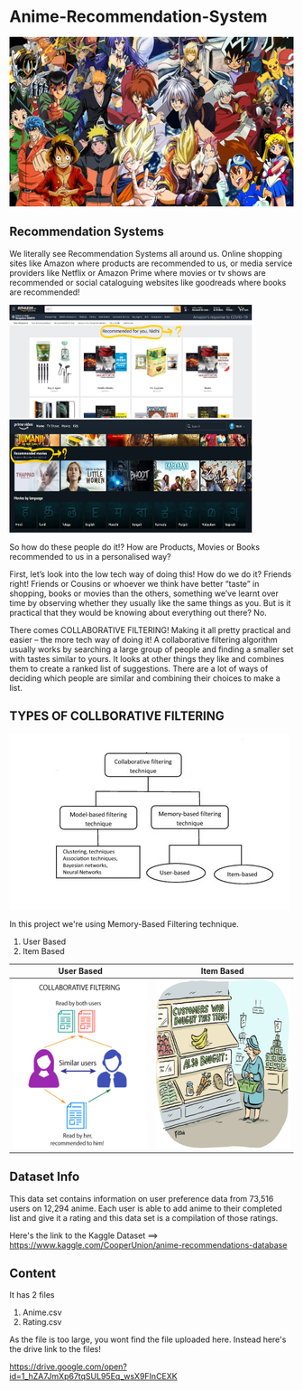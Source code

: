 # Anime-Recommendation-System

<p align="center">
  <img src="Images/anime.png" height="300" width="600">
</p>

## Recommendation Systems

We literally see Recommendation Systems all around us. Online shopping sites like Amazon where products are recommended to us, or media service providers like Netflix or Amazon Prime where movies or tv shows are recommended or social cataloguing websites like goodreads where books are recommended!

<img src="Images/amazon.jpg" width="430" height="200" > <img src="Images/prime.jpg" width="430" height="200">

So how do these people do it!? How are Products, Movies or Books recommended to us in a personalised way?

First, let’s look into the low tech way of doing this!
How do we do it? Friends right! Friends or Cousins or whoever we think have better “taste” in shopping, books or movies than the others, something we’ve learnt over time by observing whether they usually like the same things as you. But is it practical that they would be knowing about everything out there? No.

There comes COLLABORATIVE FILTERING! Making it all pretty practical and easier – the more tech way of doing it!
A collaborative filtering algorithm usually works by searching a large group of people and finding a smaller set with tastes similar to yours. It looks at other things they like and combines them to create a ranked list of suggestions. There are a lot of ways of deciding which people are similar and combining their choices to make a list.

## TYPES OF COLLBORATIVE FILTERING

![](Images/types.jpg)

In this project we're using Memory-Based Filtering technique.
  1. User Based
  2. Item Based

User Based           |  Item Based
:-------------------------:|:-------------------------:
<img src="Images/user.png" width="300" height="300" >  | <img src="Images/item.jpg" width="300" height="300"> 

## Dataset Info

This data set contains information on user preference data from 73,516 users on 12,294 anime. Each user is able to add anime to their completed list and give it a rating and this data set is a compilation of those ratings.

Here's the link to the Kaggle Dataset ==> https://www.kaggle.com/CooperUnion/anime-recommendations-database

## Content

It has 2 files

1. Anime.csv
2. Rating.csv

As the file is too large, you wont find the file uploaded here. Instead here's the drive link to the files!

https://drive.google.com/open?id=1_hZA7JmXp67tqSUL95Eq_wsX9FInCEXK






